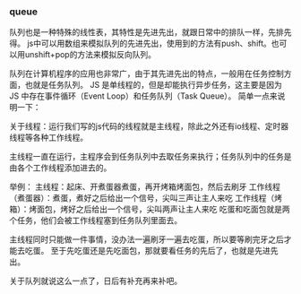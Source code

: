 ### queue

队列也是一种特殊的线性表，其特性是先进先出，就跟日常中的排队一样，先排先得。 js中可以用数组来模拟队列的先进先出，使用到的方法有push、shift。也可以用unshift+pop的方法来模拟反向队列。

队列在计算机程序的应用也非常广，由于其先进先出的特点，一般用在任务控制方面，也就是任务队列。 JS 是单线程的，但是却能执行异步任务，这主要是因为 JS 中存在事件循环（Event Loop）和任务队列（Task Queue）。 简单一点来说明一下：

关于线程：运行我们写的js代码的线程就是主线程，除此之外还有io线程、定时器线程等各种工作线程。

主线程一直在运行，主程序会到任务队列中去取任务来执行；任务队列中的任务是由各个工作线程添加进去的。

举例： 主线程：起床、开煮蛋器煮蛋，再开烤箱烤面包，然后去刷牙 工作线程（煮蛋器）：煮蛋，煮好之后给出一个信号，尖叫三声让主人来吃 工作线程（烤箱）：烤面包，烤好之后给出一个信号，尖叫两声让主人来吃 吃蛋和吃面包就是两个任务，他们会被工作线程塞到任务队列里面去。

主线程同时只能做一件事情，没办法一遍刷牙一遍去吃蛋，所以要等刷完牙之后才能去吃蛋。 至于先吃蛋还是先吃面包，那就要看任务的先后了，也就是先进先出。

关于队列就说这么一点了，日后有补充再来补吧。

